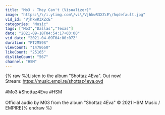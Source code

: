 ```yaml
---
title: "Mo3 - They Can't (Visualizer)"
image: "https:\/\/i.ytimg.com\/vi\/VjhkwR3XZcE\/hqdefault.jpg"
vid_id: "VjhkwR3XZcE"
categories: "Music"
tags: ["Mo3","Dallas","Texas"]
date: "2021-09-18T04:54:17+03:00"
vid_date: "2021-04-09T04:00:07Z"
duration: "PT2M59S"
viewcount: "1478660"
likeCount: "25165"
dislikeCount: "567"
channel: "HSM"
---
```

{% raw %}Listen to the album &quot;Shottaz 4Eva&quot;. Out now!<br />Stream: <a rel="nofollow" target="blank" href="https://music.empi.re/shottaz4eva.oyd">https://music.empi.re/shottaz4eva.oyd</a><br /><br />#Mo3 #Shottaz4Eva #HSM<br /><br />Official audio by M03 from the album &quot;Shottaz 4Eva&quot; © 2021 H$M Music / EMPIRE{% endraw %}
